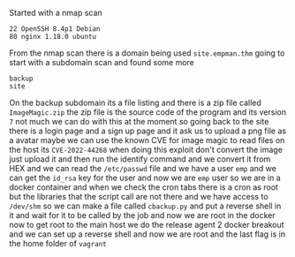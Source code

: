 Started with a nmap scan
```
22 OpenSSH 8.4p1 Debian
80 nginx 1.18.0 ubuntu
```
From the nmap scan there is a domain being used `site.empman.thm` going to start with a subdomain scan and found some more 
```
backup
site
```
On the backup subdomain its a file listing and there is a zip file called `ImageMagic.zip` the zip file is the source code of the program and its version `7` not much we can do with this at the moment so going back to the site there is a login page and a sign up page and it ask us to upload a png file as a avatar maybe we can use the known CVE for image magic to read files on the host its `CVE-2022-44268` when doing this exploit don't convert the image just upload it and then run the identify command and we convert it from HEX and we can read the `/etc/passwd` file and we have a user `emp` and we can get the `id_rsa` key for the user and now we are `emp` user so we are in a docker container and when we check the cron tabs there is a cron as root but the libraries that the script call are not there and we have access to `/dev/shm` so we can make a file called `cbackup.py` and put a reverse shell in it and wait for it to be called by the job and now we are root in the docker now to get root to the main host we do the release agent 2 docker breakout and we can set up a reverse shell and now we are root and the last flag is in the home folder of `vagrant` 